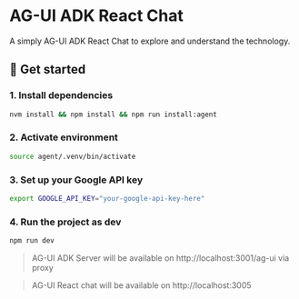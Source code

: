 # AG-UI ADK React Chat

A simply AG-UI ADK React Chat to explore and understand the technology. 

## 🚀 Get started

### 1. Install dependencies
```bash
nvm install && npm install && npm run install:agent
```

### 2. Activate environment
```bash
source agent/.venv/bin/activate
```

### 3. Set up your Google API key
```bash
export GOOGLE_API_KEY="your-google-api-key-here"
```

### 4. Run the project as dev
```bash
npm run dev
```

> AG-UI ADK Server will be available on http://localhost:3001/ag-ui via proxy

> AG-UI React chat will be available on http://localhost:3005
